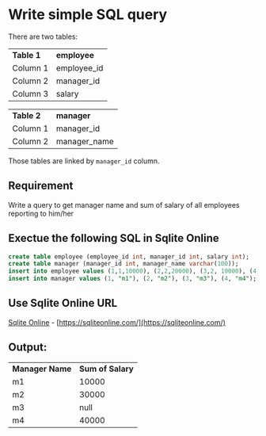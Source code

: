 # Write simple SQL query

There are two tables:

<table>
 <tr> <td> <b> Table 1 </b> </td>
  <td><b>employee</b></td> </tr>
 <tr> <td> Column 1 </td> <td>employee_id</td> </tr>
 <tr> <td> Column 2 </td> <td>manager_id</td> </tr>
 <tr> <td> Column 3 </td> <td>salary</td> </tr>
</table>

<table>
 <tr> <td> <b> Table 2 </b> </td>
  <td><b>manager</b></td> </tr>
 <tr> <td> Column 1 </td> <td>manager_id</td> </tr>
 <tr> <td> Column 2 </td> <td>manager_name</td> </tr>
</table>

Those tables are linked by `manager_id` column.

## Requirement

Write a query to get manager name and sum of salary of all employees reporting to him/her

## Exectue the following SQL in Sqlite Online

```sql
create table employee (employee_id int, manager_id int, salary int);
create table manager (manager_id int, manager_name varchar(100));
insert into employee values (1,1,10000), (2,2,20000), (3,2, 10000), (4,4,15000), (5,4, 25000);
insert into manager values (1, "m1"), (2, "m2"), (3, "m3"), (4, "m4");
```

## Use Sqlite Online URL

<a href="https://sqliteonline.com/" target="_blank">Sqlite Online</a> - [https://sqliteonline.com/](https://sqliteonline.com/)

## Output:

<table>
 <tr> <td> <b> Manager Name </b> </td>
  <td><b>Sum of Salary</b></td> </tr>
 <tr> <td> m1 </td> <td>10000</td> </tr>
 <tr> <td> m2 </td> <td>30000</td> </tr>
 <tr> <td> m3 </td> <td>null</td> </tr>
 <tr> <td> m4 </td> <td>40000</td> </tr>
</table>

